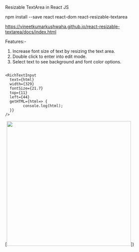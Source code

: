 Resizable TextArea in React JS

npm install --save react react-dom react-resizable-textarea


https://vineetkumarkushwaha.github.io/react-resizable-textarea/docs/index.html

Features:-
1) Increase font size of text by resizing the text area.
2) Double click to enter into edit mode.
3) Select text to see background and font color options.

```

<RichTextInput
  text={html}
  width={329}
  fontSize={21.7}
  top={11}
  left={44}
  getHTML={html=> {
        console.log(html);
  }}
/>
```

[<img src="https://vineetkumarkushwaha.github.io/react-resizable-textarea/docs/Rich%20Text%20Input.webm" width="400px">])


